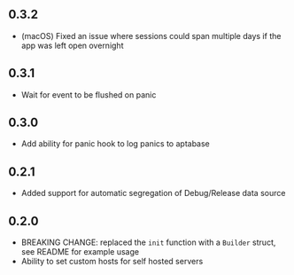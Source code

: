 ## 0.3.2

* (macOS) Fixed an issue where sessions could span multiple days if the app was left open overnight

## 0.3.1

* Wait for event to be flushed on panic

## 0.3.0

* Add ability for panic hook to log panics to aptabase

## 0.2.1

* Added support for automatic segregation of Debug/Release data source

## 0.2.0

* BREAKING CHANGE: replaced the `init` function with a `Builder` struct, see README for example usage
* Ability to set custom hosts for self hosted servers